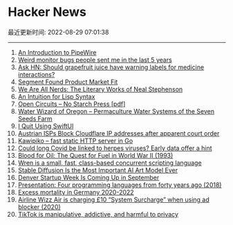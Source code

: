 # Hacker News

最近更新时间: 2022-08-29 07:01:38

--- 
1. [An Introduction to PipeWire](https://bootlin.com/blog/an-introduction-to-pipewire/) 
2. [Weird monitor bugs people sent me in the last 5 years](https://notes.alinpanaitiu.com/Weird%20monitor%20bugs) 
3. [Ask HN: Should grapefruit juice have warning labels for medicine interactions?](https://news.ycombinator.com/item?id=32630318) 
4. [Segment Found Product Market Fit](https://bip.so/@TIL_/How-Segment-Found-PMF-bDaLg) 
5. [We Are All Nerds: The Literary Works of Neal Stephenson](https://bastian.rieck.me/blog/posts/2022/neal_stephenson/) 
6. [An Intuition for Lisp Syntax](https://stopa.io/post/265) 
7. [Open Circuits – No Starch Press [pdf]](https://nostarch.com/download/OpenCircuits_Chapter1.pdf) 
8. [Water Wizard of Oregon – Permaculture Water Systems of the Seven Seeds Farm](https://yewtu.be/watch?v=BuYGS5pLRZg) 
9. [I Quit Using SwiftUI](https://chsxf.dev/2022/08/28/5-tup-why-i-quit-using-swiftui.html) 
10. [Austrian ISPs Block Cloudflare IP addresses after apparent court order](http://netzsperre.liwest.at/) 
11. [Kawipiko – fast static HTTP server in Go](https://github.com/volution/kawipiko) 
12. [Could long Covid be linked to herpes viruses? Early data offer a hint](https://www.nature.com/articles/d41586-022-02296-5) 
13. [Blood for Oil: The Quest for Fuel in World War Ⅱ (1993)](http://www.eiaonline.com/history/bloodforoil.htm) 
14. [Wren is a small, fast, class-based concurrent scripting language](https://wren.io) 
15. [Stable Diffusion Is the Most Important AI Art Model Ever](https://thealgorithmicbridge.substack.com/p/stable-diffusion-is-the-most-important) 
16. [Denver Startup Week Is Coming Up in September](https://www.denverstartupweek.org/) 
17. [Presentation: Four programming languages from forty years ago (2018)](https://fsharpforfunandprofit.com/fourfromforty/) 
18. [Excess mortality in Germany 2020-2022](https://www.researchgate.net/publication/362777743_Excess_mortality_in_Germany_2020-2022) 
19. [Airline Wizz Air is charging £10 “System Surcharge” when using ad blocker (2020)](https://thepointsguy.co.uk/news/wizz-air-ad-blocking-fee/) 
20. [TikTok is manipulative, addictive, and harmful to privacy](https://scribe.rip/i-was-on-tiktok-for-30-days-it-is-manipulative-addictive-and-harmful-to-privacy-9e25445a9122) 
